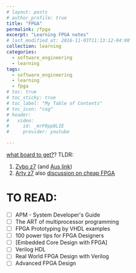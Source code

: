 ```yaml
---
# layout: posts
# author_profile: true
title: "FPGA"
permalink: /fpga
excerpt: "Learning FPGA notes"
# last_modified_at: 2016-11-03T11:13:12-04:00
collection: learning
categories:
  - software_engineering
  - learning
tags:
  - software_engineering
  - learning
  - fpga
# toc: true
# toc_sticky: true
# toc_label: "My Table of Contents"
# toc_icon: "cog"
# header:
#   video:
#     id: _mrF0pp8LIE
#     provider: youtube

---
```

[what board to get?](https://substack.com/@hbucher/p-141481494)?
TLDR:
1. [Zybo z7](https://digilent.com/reference/programmable-logic/zybo-z7/start?gad_source=1) (and [Aus link](https://www.digikey.com.au/en/products/detail/digilent-inc/410-351-10/7652757))
2. [Arty z7](https://digilent.com/reference/programmable-logic/arty-z7/intro-to-fpga)
also [discussion on cheap FPGA](https://www.joelw.id.au/FPGA/CheapFPGADevelopmentBoards)

# TO READ:

- [ ] APM - System Developer's Guide  
- [ ] The ART of multiprocessor programming  
- [ ] FPGA Prototyping by VHDL examples  
- [ ] 100 power tips for FPGA Designers  
- [ ] [Embedded Core Design with FPGA]  
- [ ] Verilog HDL  
- [ ] Real World FPGA Design with Verilog  
- [ ] Advanced FPGA Design
